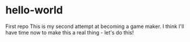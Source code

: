 # hello-world
First repo
This is my second attempt at becoming a game maker. I think I'll have time now to make this a real thing - let's do this!
